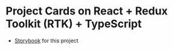 # Project Cards on React + Redux Toolkit (RTK) + TypeScript

- [Storybook](https://storybook-cards-meepwn.vercel.app) for this project
